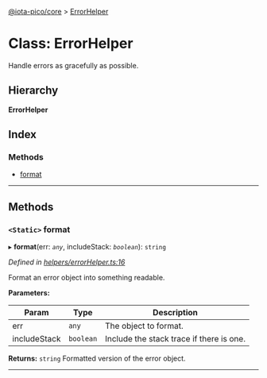 [@iota-pico/core](../README.md) > [ErrorHelper](../classes/errorhelper.md)

# Class: ErrorHelper

Handle errors as gracefully as possible.

## Hierarchy

**ErrorHelper**

## Index

### Methods

* [format](errorhelper.md#format)

---

## Methods

<a id="format"></a>

### `<Static>` format

▸ **format**(err: *`any`*, includeStack: *`boolean`*): `string`

*Defined in [helpers/errorHelper.ts:16](https://github.com/iota-pico/core/blob/36f6f34/src/helpers/errorHelper.ts#L16)*

Format an error object into something readable.

**Parameters:**

| Param | Type | Description |
| ------ | ------ | ------ |
| err | `any` |  The object to format. |
| includeStack | `boolean` |  Include the stack trace if there is one. |

**Returns:** `string`
Formatted version of the error object.

___

